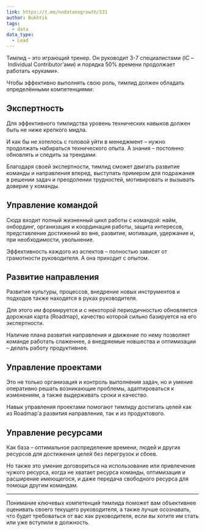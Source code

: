 ```yaml
---
link: https://t.me/nodatanogrowth/531
author: Bukhtik
tags:
  - data
data_type:
  - Lead
---
```

Тимлид – это играющий тренер. Он руководит 3-7 специалистами (IC – Individual Contributor’ами) и порядка 50% времени продолжает работать «руками».

Чтобы эффективно выполнять свою роль, тимлид должен обладать определёнными компетенциями:

## Экспертность

Для эффективного тимлидства уровень технических навыков должен быть не ниже крепкого мидла. 

И как бы не хотелось с головой уйти в менеджмент – нужно продолжать набираться технического опыта. А знания – постоянно обновлять и следить за трендами.

Благодаря своей экспертности, тимлид сможет двигать развитие команды и направления вперед, выступать примером для подражания в решении задач и преодолении трудностей, мотивировать и вызывать доверие у команды.

##  Управление командой

Сюда входит полный жизненный цикл работы с командой: найм, онбординг, организация и координация работы, защита интересов, представление достижений во вне, развитие, мотивация, удержание и, при необходимости, увольнение.

Эффективность каждого из аспектов – полностью зависят от грамотности руководителя. А она приходит с опытом.

##  Развитие направления

Развитие культуры, процессов, внедрение новых инструментов и подходов также находятся в руках руководителя. 

Для этого им формируется и с некоторой периодичностью обновляется дорожная карта (Roadmap), качество которой сильно базируется на его экспертности.

Наличие плана развития направления и движение по нему позволяет команде работать слаженнее, а внедряемые новшества и оптимизации – делать работу продуктивнее.

## Управление проектами 

Это не только организация и контроль выполнения задач, но и умение оперативно решать возникающие проблемы, адаптироваться к изменениям, а также выдерживать сроки и качество.

Навык управления проектами помогают тимлиду достигать целей как из Roadmap’а развития направления, так и из продуктового.

##  Управление ресурсами 

Как база – оптимальное распределение времени, людей и других ресурсов для достижения целей без перегрузок и сбоев.

Но также это умение договориться на использование или привлечение чужого ресурса, когда не хватает ресурса команды, оптимизация и расширение имеющегося, и даже передача свободного ресурса для помощи другим командам. 

---

Понимание ключевых компетенций тимлида поможет вам объективнее оценивать своего текущего руководителя, а также лучше осознавать, что будет требоваться от вас как руководителя, если вы хотите им стать или уже вступили в должность.